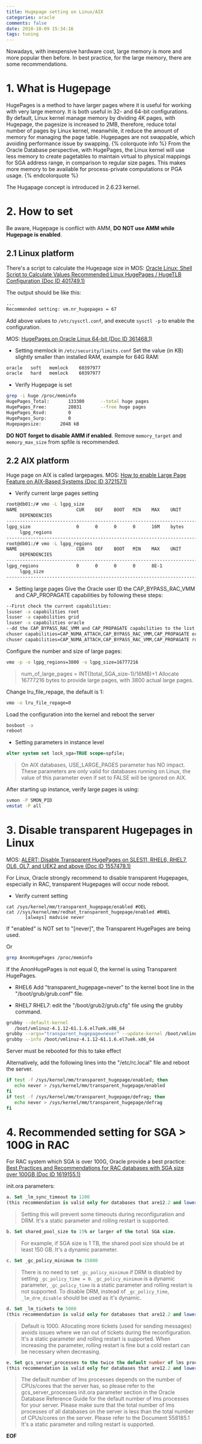 ```yaml
---
title: Hugepage setting on Linux/AIX
categories: oracle
comments: false
date: 2018-10-09 15:34:16
tags: tuning
---
```


Nowadays, with inexpensive hardware cost, large memory is more and more popular then before. In best practice, for the large memory, there are some recommendations.

<!--more-->
# 1. What is Hugepage
HugePages is a method to have larger pages where it is useful for working with very large memory. It is both useful in 32- and 64-bit configurations. By default, Linux kernel manage memory by dividing 4K pages, with Hugepage, the pagesize is increased to 2MB, therefore, reduce total number of pages by Linux kernel, meanwhile, it reduce the amount of memory for managing the page table. Hugepages are not swappable, which avoiding performance issue by swapping.
{% colorquote info %}
From the Oracle Database perspective, with HugePages, the Linux kernel will use less memory to create pagetables to maintain virtual to physical mappings for SGA address range, in comparison to regular size pages. This makes more memory to be available for process-private computations or PGA usage.
{% endcolorquote %}

The Hugapage concept is introduced in 2.6.23 kernel.

# 2. How to set
Be aware, Hugepage is conflict with AMM, __DO NOT use AMM while Hugepage is enabled__.
## 2.1 Linux platform
There's a script to calculate the Hugepage size in MOS: [Oracle Linux: Shell Script to Calculate Values Recommended Linux HugePages / HugeTLB Configuration (Doc ID 401749.1)](https://support.oracle.com/epmos/faces/DocumentDisplay?_afrLoop=324400953808653&parent=DOCUMENT&sourceId=361468.1&id=401749.1&_afrWindowMode=0&_adf.ctrl-state=v1xoqgu3h_150)

The output should be like this:
```sh
...
Recommended setting: vm.nr_hugepages = 67
```
Add above values to `/etc/sysctl.conf`, and execute `sysctl -p` to enable the configuration.

MOS: [HugePages on Oracle Linux 64-bit (Doc ID 361468.1)](https://support.oracle.com/epmos/faces/SearchDocDisplay?_adf.ctrl-state=v1xoqgu3h_209&_afrLoop=325228706963147)

* Setting memlock in `/etc/security/limits.conf`
Set the value (in KB) slightly smaller than installed RAM, example for 64G RAM:

```sh
oracle   soft   memlock    60397977
oracle   hard   memlock    60397977
```

* Verify Hugepage is set

```sh
grep -i huge /proc/meminfo
HugePages_Total:       133300      --total huge pages
HugePages_Free:        28031       --free huge pages
HugePages_Rsvd:        0
HugePages_Surp:        0
Hugepagesize:       2048 kB
```

__DO NOT forget to disable AMM if enabled__. Remove `memory_target` and `memory_max_size` from spfile is recommended.

## 2.2 AIX platform
Huge page on AIX is called largepages.
MOS: [How to enable Large Page Feature on AIX-Based Systems (Doc ID 372157.1)](https://support.oracle.com/epmos/faces/DocumentDisplay?_afrLoop=327897114456641&id=372157.1&_adf.ctrl-state=v1xoqgu3h_666)

* Verify current large pages setting

```sh
root@db01:/# vmo -L lgpg_size
NAME                      CUR    DEF    BOOT   MIN    MAX    UNIT           TYPE
     DEPENDENCIES
--------------------------------------------------------------------------------
lgpg_size                 0      0      0      0      16M    bytes             D
     lgpg_regions
--------------------------------------------------------------------------------
root@db01:/# vmo -L lgpg_regions
NAME                      CUR    DEF    BOOT   MIN    MAX    UNIT           TYPE
     DEPENDENCIES
--------------------------------------------------------------------------------
lgpg_regions              0      0      0      0      8E-1                     D
     lgpg_size
--------------------------------------------------------------------------------
```

* Setting large pages
Give the Oracle user ID the CAP_BYPASS_RAC_VMM and CAP_PROPAGATE capabilities by following these steps:

```sh
--First check the current capabilities:
lsuser -a capabilities root
lsuser -a capabilities grid
lsuser -a capabilities oracle
--dd the CAP_BYPASS_RAC_VMM and CAP_PROPAGATE capabilities to the list of capabilities already assigned to this user ID:
chuser capabilities=CAP_NUMA_ATTACH,CAP_BYPASS_RAC_VMM,CAP_PROPAGATE oracle
chuser capabilities=CAP_NUMA_ATTACH,CAP_BYPASS_RAC_VMM,CAP_PROPAGATE root
```
Configure the number and size of large pages:
```sh
vmo -p -o lgpg_regions=3800 -o lgpg_size=16777216
```
> num_of_large_pages = INT((total_SGA_size-1)/16MB)+1
Allocate 16777216 bytes to provide large pages, with 3800 actual large pages.

Change lru_file_repage, the default is 1:
```sh
vmo -o lru_file_repage=0
```

Load the configuration into the kernel and reboot the server
```sh
bosboot -a
reboot
```

* Setting parameters in instance level

```sql
alter system set lock_sga=TRUE scope=spfile;
```
> On AIX databases, USE_LARGE_PAGES parameter has NO impact.
> These parameters are only valid for databases running on Linux, the value of this parameter even if set to FALSE will be ignored on AIX.

After starting up instance, verify large pages is using:
```sh
svmon -P SMON_PID
vmstat -P all
```


# 3. Disable transparent Hugepages in Linux
MOS: [ALERT: Disable Transparent HugePages on SLES11, RHEL6, RHEL7, OL6, OL7, and UEK2 and above (Doc ID 1557478.1)](https://support.oracle.com/epmos/faces/DocumentDisplay?_afrLoop=325509027121186&parent=DOCUMENT&sourceId=361468.1&id=1557478.1&_afrWindowMode=0&_adf.ctrl-state=v1xoqgu3h_433)

For Linux, Oracle strongly recommend to disable transparent Hugepages, especially in RAC, transparent Hugepages will occur node reboot.

* Verify current setting

```
cat /sys/kernel/mm/transparent_hugepage/enabled #OEL
cat //sys/kernel/mm/redhat_transparent_hugepage/enabled #RHEL
       [always] madvise never
```
If "enabled" is NOT set to "[never]", the Transparent HugePages are being used.

Or
```sh
grep AnonHugePages /proc/meminfo
```
If the AnonHugePages is not equal 0, the kernel is using Transparent HugePages.

* RHEL6
Add "transparent_hugepage=never" to the kernel boot line in the "/boot/grub/grub.conf" file.

* RHEL7
RHEL7: edit the "/boot/grub2/grub.cfg" file using the grubby command.

```bash
grubby --default-kernel
   /boot/vmlinuz-4.1.12-61.1.6.el7uek.x86_64
grubby --args="transparent_hugepage=never" --update-kernel /boot/vmlinuz-4.1.12-61.1.6.el7uek.x86_64
grubby --info /boot/vmlinuz-4.1.12-61.1.6.el7uek.x86_64
```
Server must be rebooted for this to take effect

Alternatively, add the following lines into the "/etc/rc.local" file and reboot the server.
```sh
if test -f /sys/kernel/mm/transparent_hugepage/enabled; then
   echo never > /sys/kernel/mm/transparent_hugepage/enabled
fi
if test -f /sys/kernel/mm/transparent_hugepage/defrag; then
   echo never > /sys/kernel/mm/transparent_hugepage/defrag
fi
```

# 4. Recommended setting for SGA > 100G in RAC
For RAC system which SGA is over 100G, Oracle provide a best practice: [Best Practices and Recommendations for RAC databases with SGA size over 100GB (Doc ID 1619155.1)](https://support.oracle.com/epmos/faces/DocumentDisplay?_afrLoop=326147990144319&id=1619155.1&_adf.ctrl-state=v1xoqgu3h_589)

init.ora parameters:

```sql
a. Set _lm_sync_timeout to 1200
(this recommendation is valid only for databases that are12.2 and lower)
```
   > Setting this will prevent some timeouts during reconfiguration and DRM. It's a static parameter and rolling restart is supported.

```sql
b. Set shared_pool_size to 15% or larger of the total SGA size.
```
   > For example, if SGA size is 1 TB, the shared pool size should be at least 150 GB. It's a dynamic parameter.

```sql
c. Set _gc_policy_minimum to 15000
```
   > There is no need to set `_gc_policy_minimum` if DRM is disabled by setting `_gc_policy_time = 0`. `_gc_policy_minimum` is a dynamic parameter, `_gc_policy_time` is a static parameter and rolling restart is not supported. To disable DRM, instead of `_gc_policy_time`, `_lm_drm_disable` should be used as it's dynamic.

```sql
d. Set _lm_tickets to 5000
(this recommendation is valid only for databases that are12.2 and lower)
```
   > Default is 1000.   Allocating more tickets (used for sending messages) avoids issues where we ran out of tickets during the reconfiguration. It's a static parameter and rolling restart is supported. When increasing the parameter, rolling restart is fine but a cold restart can be necessary when decreasing.

```sql
e. Set gcs_server_processes to the twice the default number of lms processes that are allocated.
(this recommendation is valid only for databases that are12.2 and lower)
```
> The default number of lms processes depends on the number of CPUs/cores that the server has, so please refer to the gcs_server_processes init.ora parameter section in the Oracle Database Reference Guide for the default number of lms processes for your server.  Please make sure that the total number of lms processes of all databases on the server is less than the total number of CPUs/cores on the server.  Please refer to the Document 558185.1 It's a static parameter and rolling restart is supported.




__EOF__

